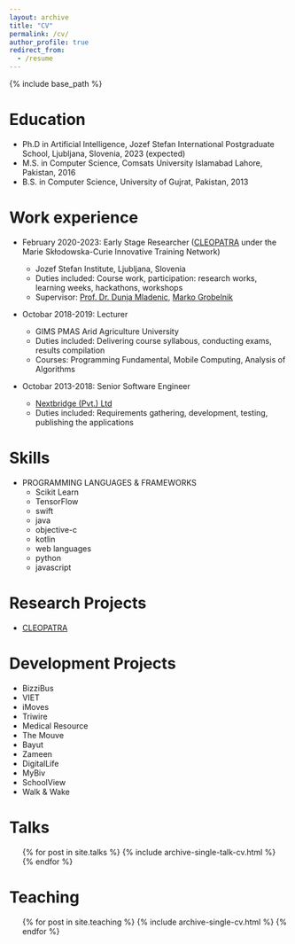 ```yaml
---
layout: archive
title: "CV"
permalink: /cv/
author_profile: true
redirect_from:
  - /resume
---
```


{% include base_path %}

Education
======
* Ph.D in Artificial Intelligence, Jozef Stefan International Postgraduate School, Ljubljana, Slovenia, 2023 (expected)
* M.S. in Computer Science, Comsats University Islamabad Lahore, Pakistan, 2016
* B.S. in Computer Science, University of Gujrat, Pakistan, 2013


Work experience
======
* February 2020-2023: Early Stage Researcher ([CLEOPATRA](https://cleopatra-project.eu/) under the Marie Skłodowska-Curie Innovative Training Network)
  * Jozef Stefan Institute, Ljubljana, Slovenia
  * Duties included: Course work, participation: research works, learning weeks, hackathons, workshops
  * Supervisor: [Prof. Dr. Dunja Mladenic](https://ailab.ijs.si/dunja_mladenic/), [Marko Grobelnik](https://ailab.ijs.si/marko_grobelnik/)

* Octobar 2018-2019: Lecturer
  * GIMS PMAS Arid Agriculture University
  * Duties included: Delivering course syllabous, conducting exams, results compilation
  * Courses: Programming Fundamental, Mobile Computing, Analysis of Algorithms
  
* Octobar 2013-2018: Senior Software Engineer
  * [Nextbridge (Pvt.) Ltd](https://nextbridge.com/)
  * Duties included: Requirements gathering, development, testing, publishing the applications 
  
Skills
======
* PROGRAMMING LANGUAGES & FRAMEWORKS
  * Scikit Learn
  * TensorFlow
  * swift
  * java
  * objective-c
  * kotlin
  * web languages
  * python
  * javascript
  
  
Research Projects
======
* [CLEOPATRA](https://cleopatra-project.eu/)

Development Projects
======
* BizziBus
* VIET 
* iMoves
* Triwire 
* Medical Resource 
* The Mouve 
* Bayut 
* Zameen 
* DigitalLife
* MyBiv 
* SchoolView 
* Walk & Wake 

Talks
======
  <ul>{% for post in site.talks %}
    {% include archive-single-talk-cv.html %}
  {% endfor %}</ul>
  
Teaching
======
  <ul>{% for post in site.teaching %}
    {% include archive-single-cv.html %}
  {% endfor %}</ul>
  
